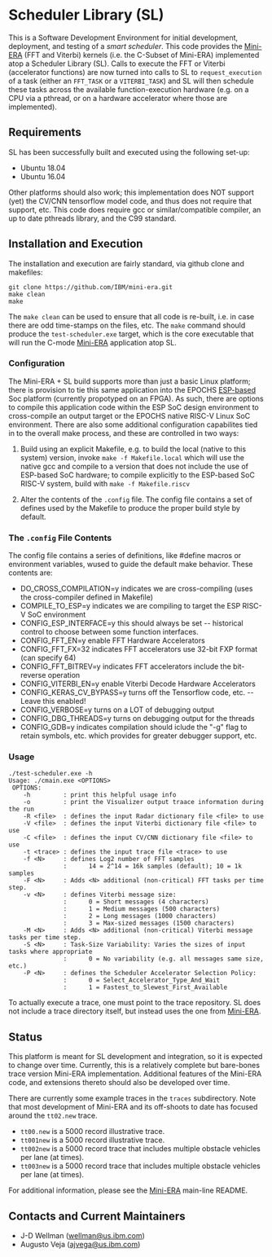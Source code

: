 # Scheduler Library (SL)

This is a Software Development Environment for initial development, deployment, and testing of a *smart scheduler*. This code provides the <a href="https://github.com/IBM/mini-era" target="_blank">Mini-ERA</a> (FFT and Viterbi) kernels (i.e. the C-Subset of Mini-ERA) implemented atop a Scheduler Library (SL).  Calls to execute the FFT or Viterbi (accelerator functions) are now turned into calls to SL to `request_execution` of a task (either an `FFT_TASK` or a `VITERBI_TASK`) and SL will then schedule these tasks across the available function-execution hardware (e.g. on a CPU via a pthread, or on a hardware accelerator where those are implemented).

## Requirements

SL has been successfully built and executed using the following set-up:
 - Ubuntu 18.04
 - Ubuntu 16.04

Other platforms should also work; this implementation does NOT support (yet) the CV/CNN tensorflow model code, and thus does not require that support, etc.  This code does require gcc or similar/compatible compiler, an up to date pthreads library, and the C99 standard.

## Installation and Execution
The installation and execution are fairly standard, via github clone and makefiles:

```
git clone https://github.com/IBM/mini-era.git
make clean
make
```

The `make clean` can be used to ensure that all code is re-built, i.e. in case there are odd time-stamps on the files, etc. The `make` command should produce the `test-scheduler.exe` target, which is the core executable that will run the C-mode <a href="https://github.com/IBM/mini-era" target="_blank">Mini-ERA</a> application atop SL.

### Configuration

The Mini-ERA + SL build supports more than just a basic Linux platform; there is provision to tie this same application into the EPOCHS <a href="https://esp.cs.columbia.edu" target="_blank">ESP-based</a> Soc platform (currently propotyped on an FPGA). As such, there are options to compile this application code within the ESP SoC design environment to cross-compile an output target or the EPOCHS native RISC-V Linux SoC environment. There are also some additional configuration capabilites tied in to the overall make process, and these are controlled in two ways:

1. Build using an explicit Makefile, e.g. to build the local (native to this system) version, invoke `make -f Makefile.local` which will use the native gcc and compile to a version that does not include the use of ESP-based SoC hardware; to compile explicitly to the ESP-based SoC RISC-V system, build with `make -f Makefile.riscv`

2. Alter the contents of the `.config` file. The config file contains a set of defines used by the Makefile to produce the proper build style by default.

### The `.config` File Contents

The config file contains a series of definitions, like #define macros or environment variables, wused to guide the default make behavior. These contents are:

- DO_CROSS_COMPILATION=y  indicates we are cross-compiling (uses the cross-compiler defined in Makefile)
- COMPILE_TO_ESP=y	  indicates we are compiling to target the ESP RISC-V SoC environment
- CONFIG_ESP_INTERFACE=y  this should always be set -- historical control to choose between some function interfaces.
- CONFIG_FFT_EN=y	  enable FFT Hardware Accelerators
- CONFIG_FFT_FX=32	  indicates FFT accelerators use 32-bit FXP format (can specify 64)
- CONFIG_FFT_BITREV=y	  indicates FFT accelerators include the bit-reverse operation
- CONFIG_VITERBI_EN=y	  enable Viterbi Decode Hardware Accelerators
- CONFIG_KERAS_CV_BYPASS=y	 turns off the Tensorflow code, etc. -- Leave this enabled!
- CONFIG_VERBOSE=y	  turns on a LOT of debugging output
- CONFIG_DBG_THREADS=y	  turns on debugging output for the threads 
- CONFIG_GDB=y		  indicates compilation should iclude the "-g" flag to retain symbols, etc. which provides for greater debugger support, etc.

### Usage
```
./test-scheduler.exe -h
Usage: ./cmain.exe <OPTIONS>
 OPTIONS:
    -h         : print this helpful usage info
    -o         : print the Visualizer output traace information during the run
    -R <file>  : defines the input Radar dictionary file <file> to use
    -V <file>  : defines the input Viterbi dictionary file <file> to use
    -C <file>  : defines the input CV/CNN dictionary file <file> to use
    -t <trace> : defines the input trace file <trace> to use
    -f <N>     : defines Log2 number of FFT samples
               :      14 = 2^14 = 16k samples (default); 10 = 1k samples
    -F <N>     : Adds <N> additional (non-critical) FFT tasks per time step.
    -v <N>     : defines Viterbi message size:
               :      0 = Short messages (4 characters)
               :      1 = Medium messages (500 characters)
               :      2 = Long messages (1000 characters)
               :      3 = Max-sized messages (1500 characters)
    -M <N>     : Adds <N> additional (non-critical) Viterbi message tasks per time step.
    -S <N>     : Task-Size Variability: Varies the sizes of input tasks where appropriate
               :      0 = No variability (e.g. all messages same size, etc.)
    -P <N>     : defines the Scheduler Accelerator Selection Policy:
               :      0 = Select_Accelerator_Type_And_Wait
               :      1 = Fastest_to_Slewest_First_Available
```

To actually execute a trace, one must point to the trace repository. SL does not include a trace directory itself, but instead uses the one from <a href="https://github.com/IBM/mini-era" target="_blank">Mini-ERA</a>.

## Status

This platform is meant for SL development and integration, so it is expected to change over time. Currently, this is a relatively complete but bare-bones trace version Mini-ERA implementation. Additional features of the Mini-ERA code, and extensions thereto should also be developed over time.

There are currently some example traces in the `traces` subdirectory. Note that most development of Mini-ERA and its off-shoots to date has focused around the `tt02.new` trace.

 - `tt00.new` is a 5000 record illustrative trace.
 - `tt001new` is a 5000 record illustrative trace.
 - `tt002new` is a 5000 record trace that includes multiple obstacle vehicles per lane (at times).
 - `tt003new` is a 5000 record trace that includes multiple obstacle vehicles per lane (at times).

For additional information, please see the <a href="https://github.com/IBM/mini-era" target="_blank">Mini-ERA</a> main-line README.


## Contacts and Current Maintainers

 - J-D Wellman (wellman@us.ibm.com)
 - Augusto Veja (ajvega@us.ibm.com)
